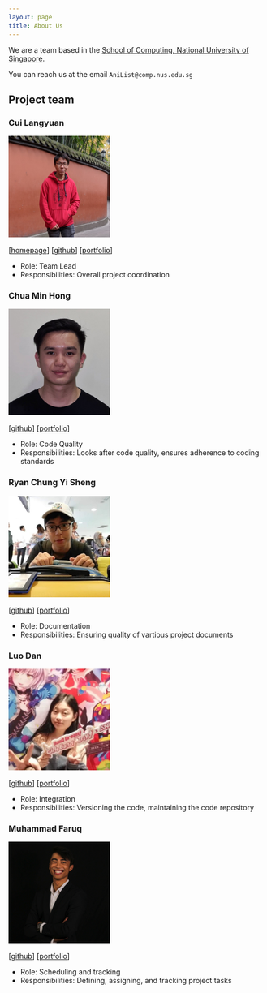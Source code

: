 ```yaml
---
layout: page
title: About Us
---
```


We are a team based in the [School of Computing, National University of Singapore](http://www.comp.nus.edu.sg).

You can reach us at the email `AniList@comp.nus.edu.sg`

## Project team

### Cui Langyuan

<img src="images/langyuan.png.jpg" width="200px">

[[homepage](http://www.comp.nus.edu.sg/~damithch)]
[[github](https://github.com/clyveycui)]
[[portfolio](team/profile-picture/langyuan.md)]

* Role: Team Lead
* Responsibilities: Overall project coordination

### Chua Min Hong

<img src="images/minhong.png.jpg" width="200px">

[[github](https://github.com/auhc99)]
[[portfolio](team/minhong.md)]

* Role: Code Quality
* Responsibilities: Looks after code quality, ensures adherence to coding standards

### Ryan Chung Yi Sheng

<img src="images/ryan.png.jpg" width="200px">

[[github](https://github.com/NekrozQliphort)] [[portfolio](team/johndoe.md)]

* Role: Documentation
* Responsibilities: Ensuring quality of vartious project documents

### Luo Dan

<img src="images/luodan.png.jpg" width="200px">

[[github](http://github.com/luodan01)]
[[portfolio](team/luodan.md)]

* Role: Integration
* Responsibilities: Versioning the code, maintaining the code repository

### Muhammad Faruq

<img src="images/faruq.png.jpg" width="200px">

[[github](http://github.com/muhammad-faruq)]
[[portfolio](team/faruq.md)]

* Role: Scheduling and tracking
* Responsibilities: Defining, assigning, and tracking project tasks
